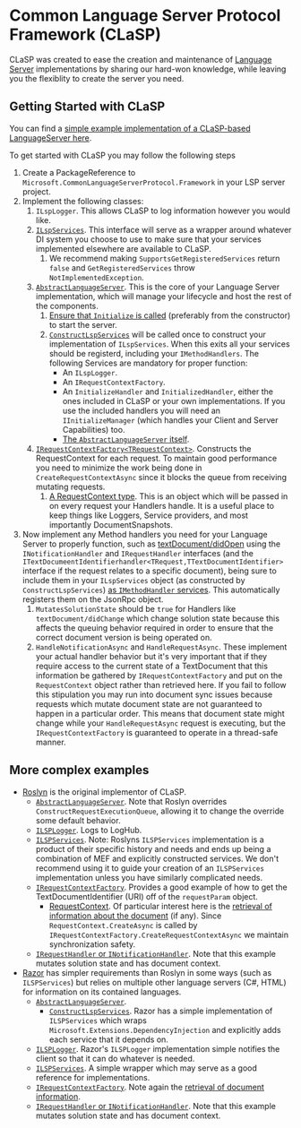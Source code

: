 # Common Language Server Protocol Framework (CLaSP)

CLaSP was created to ease the creation and maintenance of [Language Server](https://microsoft.github.io/language-server-protocol/) implementations by sharing our hard-won knowledge, while leaving you the flexiblity to create the server you need.

## Getting Started with CLaSP

You can find a [simple example implementation of a CLaSP-based LanguageServer here](https://github.com/dotnet/roslyn/tree/main/src/Features/LanguageServer/Microsoft.CommonLanguageServerProtocol.Framework.Example).

To get started with CLaSP you may follow the following steps

1. Create a PackageReference to `Microsoft.CommonLanguageServerProtocol.Framework` in your LSP server project.
1. Implement the following classes:
    1. `ILspLogger`. This allows CLaSP to log information however you would like.
    1. [`ILspServices`](https://github.com/dotnet/roslyn/blob/main/src/Features/LanguageServer/Microsoft.CommonLanguageServerProtocol.Framework.Example/ExampleLspServices.cs). This interface will serve as a wrapper around whatever DI system you choose to use to make sure that your services implemented elsewhere are available to CLaSP.
        1. We recommend making `SupportsGetRegisteredServices` return `false` and `GetRegisteredServices` throw `NotImplementedException`.
    1. [`AbstractLanguageServer`](https://github.com/dotnet/roslyn/blob/main/src/Features/LanguageServer/Microsoft.CommonLanguageServerProtocol.Framework.Example/ExampleLanguageServer.cs). This is the core of your Language Server implementation, which will manage your lifecycle and host the rest of the components.
        1. [Ensure that `Initialize` is called](https://github.com/dotnet/roslyn/blob/main/src/Features/LanguageServer/Microsoft.CommonLanguageServerProtocol.Framework.Example/ExampleLanguageServer.cs#L17) (preferably from the constructor) to start the server.
        1. [`ConstructLspServices`](https://github.com/dotnet/roslyn/blob/main/src/Features/LanguageServer/Microsoft.CommonLanguageServerProtocol.Framework.Example/ExampleLanguageServer.cs#L20-L39) will be called once to construct your implementation of `ILspServices`. When this exits all your services should be registerd, including your `IMethodHandlers`. The following Services are mandatory for proper function:
            - An `ILspLogger`.
            - An `IRequestContextFactory`.
            - An `InitializeHandler` and `InitializedHandler`, either the ones included in CLaSP or your own implementations. If you use the included handlers you will need an `IInitializeManager` (which handles your Client and Server Capabilities) too.
            - [The `AbstractLanguageServer` itself](https://github.com/dotnet/roslyn/blob/main/src/Features/LanguageServer/Microsoft.CommonLanguageServerProtocol.Framework.Example/ExampleLanguageServer.cs#L28).
    1. [`IRequestContextFactory<TRequestContext>`](https://github.com/dotnet/roslyn/blob/main/src/Features/LanguageServer/Microsoft.CommonLanguageServerProtocol.Framework.Example/ExampleRequestContextFactory.cs). Constructs the RequestContext for each request. To maintain good performance you need to minimize the work being done in `CreateRequestContextAsync` since it blocks the queue from receiving mutating requests.
        1. [A RequestContext type](https://github.com/dotnet/roslyn/blob/main/src/Features/LanguageServer/Microsoft.CommonLanguageServerProtocol.Framework.Example/ExampleRequestContext.cs). This is an object which will be passed in on every request your Handlers handle. It is a useful place to keep things like Loggers, Service providers, and most importantly DocumentSnapshots.
1. Now implement any Method handlers you need for your Language Server to properly function, such as [textDocument/didOpen](https://microsoft.github.io/language-server-protocol/specifications/lsp/3.17/specification/#textDocument_didOpen) using the `INotificationHandler` and `IRequestHandler` interfaces (and the `ITextDocumeentIdentifierhandler<TRequest,TTextDocumentIdentifier>` interface if the request relates to a specific document), being sure to include them in your `ILspServices` object (as constructed by `ConstructLspServices`) [as `IMethodHandler` services](https://github.com/dotnet/roslyn/blob/main/src/Features/LanguageServer/Microsoft.CommonLanguageServerProtocol.Framework.Example/ExampleLanguageServer.cs#L48-L50). This automatically registers them on the JsonRpc object.
    1. `MutatesSolutionState` should be `true` for Handlers like `textDocument/didChange` which change solution state because this affects the queuing behavior required in order to ensure that the correct document version is being operated on.
    1. `HandleNotificationAsync` and `HandleRequestAsync`. These implement your actual handler behavior but it's very important that if they require access to the current state of a TextDocument that this information be gathered by `IRequestContextFactory` and put on the `RequestContext` object rather than retrieved here. If you fail to follow this stipulation you may run into document sync issues because requests which mutate document state are not guaranteed to happen in a particular order. This means that document state might change while your `HandleRequestAsync` request is executing, but the `IRequestContextFactory` is guaranteed to operate in a thread-safe manner.

## More complex examples

- [Roslyn](https://github.com/dotnet/roslyn/tree/main/src/Features/LanguageServer/Protocol) is the original implementor of CLaSP.
  - [`AbstractLanguageServer`](https://github.com/dotnet/roslyn/blob/main/src/Features/LanguageServer/Protocol/RoslynLanguageServer.cs). Note that Roslyn overrides `ConstructRequestExecutionQueue`, allowing it to change the override some default behavior.
  - [`ILSPLogger`](https://github.com/dotnet/roslyn/blob/main/src/VisualStudio/Core/Def/LanguageClient/LogHubLspLogger.cs). Logs to LogHub.
  - [`ILSPServices`](https://github.com/dotnet/roslyn/blob/main/src/Features/LanguageServer/Protocol/LspServices/LspServices.cs). Note: Roslyns `ILSPServices` implementation is a product of their specific history and needs and ends up being a combination of MEF and explicitly constructed services. We don't recommend using it to guide your creation of an `ILSPServices` implementation unless you have similarly complicated needs.
  - [`IRequestContextFactory`](https://github.com/dotnet/roslyn/blob/main/src/Features/LanguageServer/Protocol/Handler/RequestContextFactory.cs). Provides a good example of how to get the TextDocumentIdentifier (URI) off of the `requestParam` object.
    - [RequestContext](https://github.com/dotnet/roslyn/blob/main/src/Features/LanguageServer/Protocol/Handler/RequestContext.cs). Of particular interest here is the [retrieval of information about the document](https://github.com/dotnet/roslyn/blob/main/src/Features/LanguageServer/Protocol/Handler/RequestContext.cs#L166-L170) (if any). Since `RequestContext.CreateAsync` is called by `IRequestContextFactory.CreateRequestContextAsync` we maintain synchronization safety.
  - [`IRequestHandler` or `INotificationHandler`](https://github.com/dotnet/roslyn/blob/main/src/Features/LanguageServer/Protocol/Handler/DocumentChanges/DidOpenHandler.cs). Note that this example mutates solution state and has document context.
- [Razor](https://github.com/dotnet/razor/tree/main/src/Razor/src/Microsoft.AspNetCore.Razor.LanguageServer) has simpler requirements than Roslyn in some ways (such as `ILSPServices`) but relies on multiple other language servers (C#, HTML) for information on its contained languages.
  - [`AbstractLanguageServer`](https://github.com/dotnet/razor/blob/main/src/Razor/src/Microsoft.AspNetCore.Razor.LanguageServer/RazorLanguageServer.cs).
    - [`ConstructLspServices`](https://github.com/dotnet/razor/blob/main/src/Razor/src/Microsoft.AspNetCore.Razor.LanguageServer/RazorLanguageServer.cs#L58). Razor has a simple implementation of `ILSPServices` which wraps `Microsoft.Extensions.DependencyInjection` and explicitly adds each service that it depends on.
  - [`ILSPLogger`](https://github.com/dotnet/razor/blob/main/src/Razor/src/Microsoft.AspNetCore.Razor.LanguageServer/LspLogger.cs#L11). Razor's `ILSPLogger` implementation simple notifies the client so that it can do whatever is needed.
  - [`ILSPServices`](https://github.com/dotnet/razor/blob/main/src/Razor/src/Microsoft.AspNetCore.Razor.LanguageServer/LspServices.cs). A simple wrapper which may serve as a good reference for implementations.
  - [`IRequestContextFactory`](https://github.com/dotnet/razor/blob/main/src/Razor/src/Microsoft.AspNetCore.Razor.LanguageServer/RazorRequestContextFactory.cs). Note again the [retrieval of document information](https://github.com/dotnet/razor/blob/main/src/Razor/src/Microsoft.AspNetCore.Razor.LanguageServer/RazorRequestContextFactory.cs#L29-L50).
  - [`IRequestHandler` or `INotificationHandler`](https://github.com/dotnet/razor/blob/main/src/Razor/src/Microsoft.AspNetCore.Razor.LanguageServer/DocumentSynchronization/RazorDidChangeTextDocumentEndpoint.cs). Note that this example mutates solution state and has document context.
